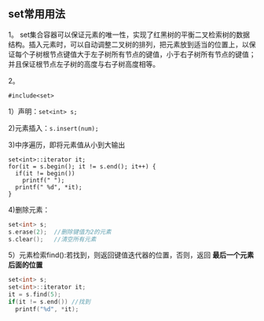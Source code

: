 ## set常用用法

1。 set集合容器可以保证元素的唯一性，实现了红黑树的平衡二叉检索树的数据结构。插入元素时，可以自动调整二叉树的排列，把元素放到适当的位置上，以保证每个子树根节点键值大于左子树所有节点的键值，小于右子树所有节点的键值；并且保证根节点左子树的高度与右子树高度相等。

2。

`#include<set>`

1）声明：`set<int> s;`

2)元素插入：`s.insert(num);`

3)中序遍历，即将元素值从小到大输出

```
set<int>::iterator it;
for(it = s.begin(); it != s.end(); it++) {
  if(it != begin())
    printf(" ");
  printf(" %d", *it);
}
```

4)删除元素：

```c++
set<int> s;
s.erase(2);  //删除键值为2的元素
s.clear();   //清空所有元素
```

5）元素检索find():若找到，则返回键值迭代器的位置，否则，返回 **最后一个元素后面的位置**

```c++
set<int> s;
set<int>::iterator it;
it = s.find(5);
if(it != s.end()) //找到
  printf("%d", *it);
```

